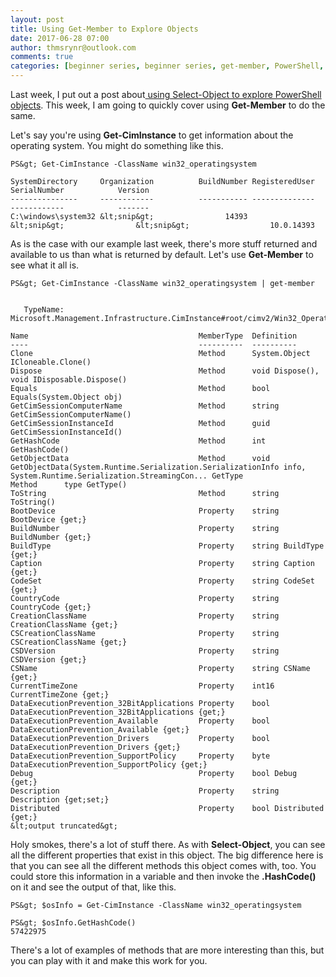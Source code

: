 ```yaml
---
layout: post
title: Using Get-Member to Explore Objects
date: 2017-06-28 07:00
author: thmsrynr@outlook.com
comments: true
categories: [beginner series, beginner series, get-member, PowerShell, powershell, Uncategorized, working with objects]
---
```

Last week, I put out a post about<a href="http://www.workingsysadmin.com/using-select-object-to-explore-objects/" target="_blank" rel="noopener noreferrer"> using Select-Object to explore PowerShell objects</a>. This week, I am going to quickly cover using <strong>Get-Member</strong> to do the same.

<!--more-->

Let's say you're using <strong>Get-CimInstance</strong> to get information about the operating system. You might do something like this.

```
PS&gt; Get-CimInstance -ClassName win32_operatingsystem

SystemDirectory     Organization          BuildNumber RegisteredUser        SerialNumber            Version
---------------     ------------          ----------- --------------        ------------            -------
C:\windows\system32 &lt;snip&gt;                14393       &lt;snip&gt;                &lt;snip&gt;                  10.0.14393
```

As is the case with our example last week, there's more stuff returned and available to us than what is returned by default. Let's use <strong>Get-Member</strong> to see what it all is.

```
PS&gt; Get-CimInstance -ClassName win32_operatingsystem | get-member


   TypeName: Microsoft.Management.Infrastructure.CimInstance#root/cimv2/Win32_OperatingSystem

Name                                      MemberType  Definition
----                                      ----------  ----------
Clone                                     Method      System.Object ICloneable.Clone()
Dispose                                   Method      void Dispose(), void IDisposable.Dispose()
Equals                                    Method      bool Equals(System.Object obj)
GetCimSessionComputerName                 Method      string GetCimSessionComputerName()
GetCimSessionInstanceId                   Method      guid GetCimSessionInstanceId()
GetHashCode                               Method      int GetHashCode()
GetObjectData                             Method      void GetObjectData(System.Runtime.Serialization.SerializationInfo info, System.Runtime.Serialization.StreamingCon... GetType                                   Method      type GetType()
ToString                                  Method      string ToString()
BootDevice                                Property    string BootDevice {get;}
BuildNumber                               Property    string BuildNumber {get;}
BuildType                                 Property    string BuildType {get;}
Caption                                   Property    string Caption {get;}
CodeSet                                   Property    string CodeSet {get;}
CountryCode                               Property    string CountryCode {get;}
CreationClassName                         Property    string CreationClassName {get;}
CSCreationClassName                       Property    string CSCreationClassName {get;}
CSDVersion                                Property    string CSDVersion {get;}
CSName                                    Property    string CSName {get;}
CurrentTimeZone                           Property    int16 CurrentTimeZone {get;}
DataExecutionPrevention_32BitApplications Property    bool DataExecutionPrevention_32BitApplications {get;}
DataExecutionPrevention_Available         Property    bool DataExecutionPrevention_Available {get;}
DataExecutionPrevention_Drivers           Property    bool DataExecutionPrevention_Drivers {get;}
DataExecutionPrevention_SupportPolicy     Property    byte DataExecutionPrevention_SupportPolicy {get;}
Debug                                     Property    bool Debug {get;}
Description                               Property    string Description {get;set;}
Distributed                               Property    bool Distributed {get;}
&lt;output truncated&gt;
```

Holy smokes, there's a lot of stuff there. As with <strong>Select-Object</strong>, you can see all the different properties that exist in this object. The big difference here is that you can see all the different methods this object comes with, too. You could store this information in a variable and then invoke the <strong>.HashCode</strong><strong>()</strong> on it and see the output of that, like this.

```
PS&gt; $osInfo = Get-CimInstance -ClassName win32_operatingsystem

PS&gt; $osInfo.GetHashCode()
57422975
```

There's a lot of examples of methods that are more interesting than this, but you can play with it and make this work for you.

&nbsp;
